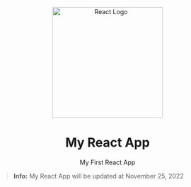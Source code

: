<p align="center">
    <img src="https://xp.io/storage/2ainUr5P.png" alt="React Logo" width="250" height="250">
    <h1 align="center">My React App</h1>
    <p align="center">My First React App</p>
</p>

> **Info:** My React App will be updated at November 25, 2022